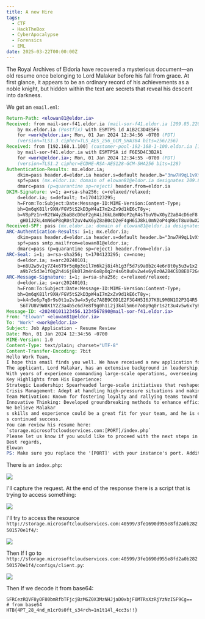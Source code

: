 ```yaml
---
title: A new Hire
tags:
  - CTF
  - HackTheBox
  - CyberApocalypse
  - Forensics
  - EML
date: 2025-03-22T00:00:00Z
---
```

The Royal Archives of Eldoria have recovered a mysterious document—an old resume once belonging to Lord Malakar before his fall from grace. At first glance, it appears to be an ordinary record of his achievements as a noble knight, but hidden within the text are secrets that reveal his descent into darkness.

We get an `email.eml`:

```eml
Return-Path: <elowan81@eldor.ia>
Received: from mail-sor-f41.eldor.ia (mail-sor-f41.eldor.ia [209.85.220.41])
    by mx.eldor.ia (Postfix) with ESMTPS id A1B2C3D4E5F6
    for <work@eldor.ia>; Mon, 01 Jan 2024 12:34:56 -0700 (PDT)
    (version=TLS1.3 cipher=TLS_AES_256_GCM_SHA384 bits=256/256)
Received: from [192.168.1.100] (customer-pool-192-168-1-100.eldor.ia [192.168.1.100])
    by mail-sor-f41.eldor.ia with ESMTPSA id F6E5D4C3B2A1
    for <work@eldor.ia>; Mon, 01 Jan 2024 12:34:55 -0700 (PDT)
    (version=TLS1.2 cipher=ECDHE-RSA-AES128-GCM-SHA256 bits=128)
Authentication-Results: mx.eldor.ia;
    dkim=pass header.d=eldor.ia header.s=default header.b="3nw7H9qL1vXf5T8sK2zY6pB4rQ0eC7uM";
    spf=pass (mx.eldor.ia: domain of elowan81@eldor.ia designates 209.85.220.41 as permitted sender) smtp.mailfrom=elowan81@eldor.ia;
    dmarc=pass (p=quarantine sp=reject) header.from=eldor.ia
DKIM-Signature: v=1; a=rsa-sha256; c=relaxed/relaxed;
    d=eldor.ia; s=default; t=1704123295;
    h=From:To:Subject:Date:Message-ID:MIME-Version:Content-Type;
    bh=Qm6qK81lr9XH/FGV5tS2kD3pW4aI7m2xZv9d1kE6cT8y=;
    b=V8pPz1n+R2tW4yZ6aB8cD0eF2gH4iJ6kL8mN0oP2qR4sT6uV8wX0yZ2aB4cD6eF8
     gH0iJ2kL4mN6oP8qR0sT2uV4wX6yZ8aB0cD2eF4gH6iJ8kL0mN2oP4qR6sT8uV0wX2yZ4;
Received-SPF: pass (mx.eldor.ia: domain of elowan81@eldor.ia designates 209.85.220.41 as permitted sender) client-ip=209.85.220.41;
ARC-Authentication-Results: i=1; mx.eldor.ia;
    dkim=pass header.d=eldor.ia header.s=default header.b="3nw7H9qL1vXf5T8sK2zY6pB4rQ0eC7uM";
    spf=pass smtp.mailfrom=elowan81@eldor.ia;
    dmarc=pass (p=quarantine sp=reject) header.from=eldor.ia
ARC-Seal: i=1; a=rsa-sha256; t=1704123295; cv=none;
    d=eldor.ia; s=arc20240101;
    b=n8U2w3v1y7Z4x6T9r5q0p3o1l7m6k2j8i4h1g3f5d7s9a0b2c4e6r8t0y5u3w1x2
     a9b7c5d3e1f0g2h4i6j8k0l2m4n6o8p0q2r4s6t8u0v2w4x6y8z0A2B4C6D8E0F2G4;
ARC-Message-Signature: i=1; a=rsa-sha256; c=relaxed/relaxed;
    d=eldor.ia; s=arc20240101;
    h=From:To:Subject:Date:Message-ID:MIME-Version:Content-Type;
    bh=Qm6qK81lr9XH/FGV5tS2kD3pW4aI7m2xZv9d1kE6cT8y=;
    b=k4n5o6p7q8r9s0t1u2v3w4x5y6z7A8B9C0D1E2F3G4H5I6J7K8L9M0N1O2P3Q4R5
     S6T7U8V9W0X1Y2Z3a4b5c6d7e8f9g0h1i2j3k4l5m6n7o8p9q0r1s2t3u4v5w6x7y8;
Message-ID: <20240101123456.1234567890@mail-sor-f41.eldor.ia>
From: "Elowan" <elowan81@eldor.ia>
To: "Work" <work@eldor.ia>
Subject: Job Application - Resume Review 
Date: Mon, 01 Jan 2024 12:34:56 -0700
MIME-Version: 1.0
Content-Type: text/plain; charset="UTF-8"
Content-Transfer-Encoding: 7bit
Hello Work Team,
I hope this email finds you well. We have received a new application for the open position, and we wanted to bring it to your attention.
The applicant, Lord Malakar, has an extensive background in leadership, strategic planning, and resource management. 
With years of experience commanding large-scale operations, overseeing tactical deployments, and influencing key stakeholders, Malakar believes he would be a strong asset to your organization.
Key Highlights from His Experience:
Strategic Leadership: Spearheaded large-scale initiatives that reshaped industry landscapes.
Crisis Management: Adept at handling high-pressure situations and making decisive calls.
Team Motivation: Known for fostering loyalty and rallying teams toward ambitious goals.
Innovative Thinking: Developed groundbreaking methods to enhance efficiency and control.
We believe Malakar
s skills and experience could be a great fit for your team, and he is eager to discuss how he can contribute to [Company Name]
s continued success.
You can review his resume here:
`storage.microsoftcloudservices.com:[PORT]/index.php`
Please let us know if you would like to proceed with the next steps in the hiring process.
Best regards,
Elowan
PS: Make sure you replace the '[PORT]' with your instance's port. Additionally, make sure that any hostnames that are found point to your instance's IP address!
```

There is an `index.php`:

![](Pasted%20image%2020250322130153.png)

I'll capture the request. At the end of the response there is a script that is trying to access something:

![](Pasted%20image%2020250322131213.png)

I'll try to access the resource `http://storage.microsoftcloudservices.com:40599/3fe1690d955e8fd2a0b282501570e1f4/`:

![](Pasted%20image%2020250322131308.png)

Then If I go to `http://storage.microsoftcloudservices.com:40599/3fe1690d955e8fd2a0b282501570e1f4/configs/client.py`:

![](Pasted%20image%2020250322131450.png)

Then If we decode it from base64:

```shell
SFRCezRQVF8yOF80bmRfbTFjcjBzMGZ0X3MzNHJjaD0xbjF0MTRsXzRjYzNzISF9Cg==
# from base64
HTB{4PT_28_4nd_m1cr0s0ft_s34rch=1n1t14l_4cc3s!!}
```